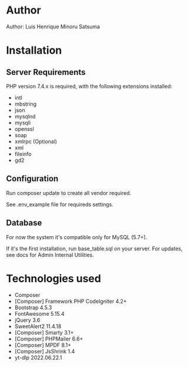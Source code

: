 # Author

Author: Luis Henrique Minoru Satsuma

# Installation

## Server Requirements

PHP version 7.4.x is required, with the following extensions installed: 

- intl
- mbstring
- json
- mysqlnd
- mysqli
- openssl
- soap
- xmlrpc (Optional)
- xml
- fileinfo
- gd2

## Configuration

Run composer update to create all vendor required.

See .env_example file for requireds settings.

## Database

For now the system it's compatible only for MySQL (5.7+).

If it's the first installation, run base_table.sql on your server. For updates, see docs for Admin Internal Utilities.

# Technologies used

- Composer
- [Composer] Framework PHP CodeIgniter 4.2+
- Bootstrap 4.5.3
- FontAwesome 5.15.4
- jQuery 3.6
- SweetAlert2 11.4.18
- [Composer] Smarty 3.1+
- [Composer] PHPMailer 6.6+
- [Composer] MPDF 8.1+
- [Composer] JsShrink 1.4
- yt-dlp 2022.06.22.1
